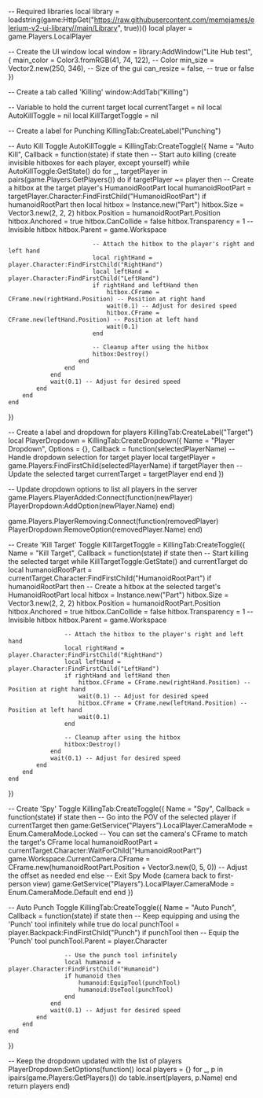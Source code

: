 -- Required libraries
local library = loadstring(game:HttpGet("https://raw.githubusercontent.com/memejames/elerium-v2-ui-library//main/Library", true))()
local player = game.Players.LocalPlayer

-- Create the UI window
local window = library:AddWindow("Lite Hub test", {
	main_color = Color3.fromRGB(41, 74, 122), -- Color
	min_size = Vector2.new(250, 346), -- Size of the gui
	can_resize = false, -- true or false
})

-- Create a tab called 'Killing'
window:AddTab("Killing") 

-- Variable to hold the current target
local currentTarget = nil
local AutoKillToggle = nil
local KillTargetToggle = nil

-- Create a label for Punching
KillingTab:CreateLabel("Punching")

-- Auto Kill Toggle
AutoKillToggle = KillingTab:CreateToggle({
    Name = "Auto Kill",
    Callback = function(state)
        if state then
            -- Start auto killing (create invisible hitboxes for each player, except yourself)
            while AutoKillToggle:GetState() do
                for _, targetPlayer in pairs(game.Players:GetPlayers()) do
                    if targetPlayer ~= player then
                        -- Create a hitbox at the target player's HumanoidRootPart
                        local humanoidRootPart = targetPlayer.Character:FindFirstChild("HumanoidRootPart")
                        if humanoidRootPart then
                            local hitbox = Instance.new("Part")
                            hitbox.Size = Vector3.new(2, 2, 2)
                            hitbox.Position = humanoidRootPart.Position
                            hitbox.Anchored = true
                            hitbox.CanCollide = false
                            hitbox.Transparency = 1 -- Invisible hitbox
                            hitbox.Parent = game.Workspace

                            -- Attach the hitbox to the player's right and left hand
                            local rightHand = player.Character:FindFirstChild("RightHand")
                            local leftHand = player.Character:FindFirstChild("LeftHand")
                            if rightHand and leftHand then
                                hitbox.CFrame = CFrame.new(rightHand.Position) -- Position at right hand
                                wait(0.1) -- Adjust for desired speed
                                hitbox.CFrame = CFrame.new(leftHand.Position) -- Position at left hand
                                wait(0.1)
                            end

                            -- Cleanup after using the hitbox
                            hitbox:Destroy()
                        end
                    end
                end
                wait(0.1) -- Adjust for desired speed
            end
        end
    end
})

-- Create a label and dropdown for players
KillingTab:CreateLabel("Target")
local PlayerDropdown = KillingTab:CreateDropdown({
    Name = "Player Dropdown",
    Options = {},
    Callback = function(selectedPlayerName)
        -- Handle dropdown selection for target player
        local targetPlayer = game.Players:FindFirstChild(selectedPlayerName)
        if targetPlayer then
            -- Update the selected target
            currentTarget = targetPlayer
        end
    end
})

-- Update dropdown options to list all players in the server
game.Players.PlayerAdded:Connect(function(newPlayer)
    PlayerDropdown:AddOption(newPlayer.Name)
end)

game.Players.PlayerRemoving:Connect(function(removedPlayer)
    PlayerDropdown:RemoveOption(removedPlayer.Name)
end)

-- Create 'Kill Target' Toggle
KillTargetToggle = KillingTab:CreateToggle({
    Name = "Kill Target",
    Callback = function(state)
        if state then
            -- Start killing the selected target
            while KillTargetToggle:GetState() and currentTarget do
                local humanoidRootPart = currentTarget.Character:FindFirstChild("HumanoidRootPart")
                if humanoidRootPart then
                    -- Create a hitbox at the selected target's HumanoidRootPart
                    local hitbox = Instance.new("Part")
                    hitbox.Size = Vector3.new(2, 2, 2)
                    hitbox.Position = humanoidRootPart.Position
                    hitbox.Anchored = true
                    hitbox.CanCollide = false
                    hitbox.Transparency = 1 -- Invisible hitbox
                    hitbox.Parent = game.Workspace

                    -- Attach the hitbox to the player's right and left hand
                    local rightHand = player.Character:FindFirstChild("RightHand")
                    local leftHand = player.Character:FindFirstChild("LeftHand")
                    if rightHand and leftHand then
                        hitbox.CFrame = CFrame.new(rightHand.Position) -- Position at right hand
                        wait(0.1) -- Adjust for desired speed
                        hitbox.CFrame = CFrame.new(leftHand.Position) -- Position at left hand
                        wait(0.1)
                    end

                    -- Cleanup after using the hitbox
                    hitbox:Destroy()
                end
                wait(0.1) -- Adjust for desired speed
            end
        end
    end
})

-- Create 'Spy' Toggle
KillingTab:CreateToggle({
    Name = "Spy",
    Callback = function(state)
        if state then
            -- Go into the POV of the selected player
            if currentTarget then
                game:GetService("Players").LocalPlayer.CameraMode = Enum.CameraMode.Locked
                -- You can set the camera's CFrame to match the target's CFrame
                local humanoidRootPart = currentTarget.Character:WaitForChild("HumanoidRootPart")
                game.Workspace.CurrentCamera.CFrame = CFrame.new(humanoidRootPart.Position + Vector3.new(0, 5, 0)) -- Adjust the offset as needed
            end
        else
            -- Exit Spy Mode (camera back to first-person view)
            game:GetService("Players").LocalPlayer.CameraMode = Enum.CameraMode.Default
        end
    end
})

-- Auto Punch Toggle
KillingTab:CreateToggle({
    Name = "Auto Punch",
    Callback = function(state)
        if state then
            -- Keep equipping and using the 'Punch' tool infinitely
            while true do
                local punchTool = player.Backpack:FindFirstChild("Punch")
                if punchTool then
                    -- Equip the 'Punch' tool
                    punchTool.Parent = player.Character

                    -- Use the punch tool infinitely
                    local humanoid = player.Character:FindFirstChild("Humanoid")
                    if humanoid then
                        humanoid:EquipTool(punchTool)
                        humanoid:UseTool(punchTool)
                    end
                end
                wait(0.1) -- Adjust for desired speed
            end
        end
    end
})

-- Keep the dropdown updated with the list of players
PlayerDropdown:SetOptions(function()
    local players = {}
    for _, p in ipairs(game.Players:GetPlayers()) do
        table.insert(players, p.Name)
    end
    return players
end)

